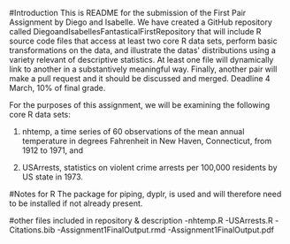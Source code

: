 #Introduction
This is README for the submission of the First Pair Assignment by Diego and Isabelle. We have created a GitHub repository called DiegoandIsabellesFantasticalFirstRepository that will include R source code files that access at least two core R data sets, perform basic transformations on the data, and illustrate the datas' distributions using a variety relevant of descriptive statistics. At least one file will dynamically link to another in a substantively meaningful way. Finally, another pair will make a pull request and it should be discussed and merged. Deadline 4 March, 10% of final grade.

For the purposes of this assignment, we will be examining the following core R data sets:

1) nhtemp, a time series of 60 observations of the mean annual temperature in degrees Fahrenheit in New Haven, Connecticut, from 1912 to 1971, and 

2) USArrests, statistics on violent crime arrests per 100,000 residents by US state in 1973.

#Notes for R
The package for piping, dyplr, is used and will therefore need to be installed if not already present.

#other files included in repository & description
-nhtemp.R
-USArrests.R
-Citations.bib
-Assignment1FinalOutput.rmd
-Assignment1FinalOutput.pdf